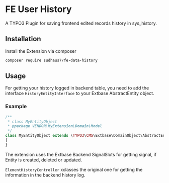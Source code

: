 # FE User History

A TYPO3 Plugin for saving frontend edited records history in sys_history.

## Installation

Install the Extension via composer

```bash
composer require sudhaus7/fe-data-history
```

## Usage

For getting your history logged in backend table, you need to add the interface `HistoryEntityInterface` to your
Extbase AbstractEntity object.

### Example

```php
/**
 * class MyEntityObject
 * @package VENDOR\MyExtension\Domain\Model
 */
class MyEntityObject extends \TYPO3\CMS\Extbase\DomainObject\AbstractEntity implements \SUDHAUS7\FeDataHistory\Domain\HistoryEntityInterface
{
}
```

The extension uses the Extbase Backend SignalSlots for getting signal, if Entity is created, deleted or updated.

`ElementHistoryController` xclasses the original one for getting the information in the backend history log.